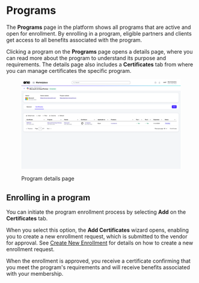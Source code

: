 # Programs

The **Programs** page in the platform shows all programs that are active and open for enrollment. By enrolling in a program, eligible partners and clients get access to all benefits associated with the program.&#x20;

Clicking a program on the **Programs** page opens a details page, where you can read more about the program to understand its purpose and requirements. The details page also includes a **Certificates** tab from where you can manage certificates the specific program.&#x20;

<figure><img src="../../.gitbook/assets/program_details_page.png" alt=""><figcaption><p>Program details page</p></figcaption></figure>

## Enrolling in a program

You can initiate the program enrollment process by selecting **Add** on the **Certificates** tab.

When you select this option, the **Add Certificates** wizard opens, enabling you to create a new enrollment request, which is submitted to the vendor for approval. See [Create New Enrollment](enrollments/create-new-enrollment.md) for details on how to create a new enrollment request.

When the enrollment is approved, you receive a certificate confirming that you meet the program's requirements and will receive benefits associated with your membership.

